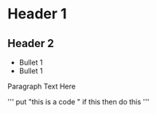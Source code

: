 # Header 1 
## Header 2
* Bullet 1
* Bullet 1

Paragraph Text Here

'''
put "this is a code "
if this then do this
'''
